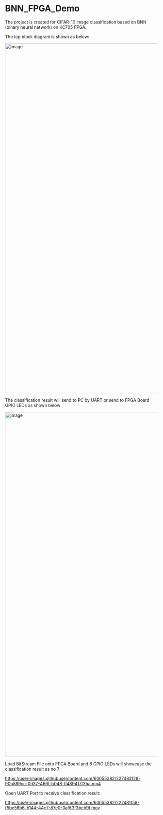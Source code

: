 # BNN_FPGA_Demo
The project is created for CIFAR-10 image classification based on BNN (binary neural network) on KC705 FPGA.

The top block diagram is shown as below:

<img width="1148" alt="image" src="https://user-images.githubusercontent.com/60055382/227195497-2255aa79-fd5b-47af-bc3a-71c5c28dbab1.png">

The classification result will send to PC by UART or send to FPGA Board GPIO LEDs as shown below:

<img width="1132" alt="image" src="https://user-images.githubusercontent.com/60055382/227190906-5d092bf7-1342-4d80-b795-231c618f2224.png">

Load BitStream File onto FPGA Board and 8 GPIO LEDs will showcase the classification result as no 7:

https://user-images.githubusercontent.com/60055382/227483128-90b889cc-0d37-466f-b048-ff489417f35a.mp4

Open UART Port to receive classification result:

https://user-images.githubusercontent.com/60055382/227481158-f5be56b6-b144-44e7-87e0-0af63f3beb9f.mov

